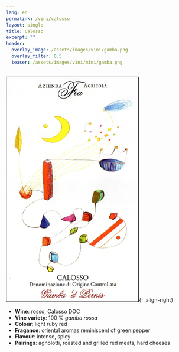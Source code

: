 ```yaml
---
lang: en 
permalink: /vini/calosso
layout: single
title: Calosso
excerpt: ""
header:
  overlay_image: /assets/images/vini/gamba.png
  overlay_filter: 0.5
  teaser: /assets/images/vini/mini/gamba.png
---
```

![Calosso](/assets/images/vini/gamba.png){: .align-right}

- **Wine**: rosso, Calosso DOC 
- **Vine variety**: 100 % _gamba rossa_
- **Colour**: light ruby red
- **Fragance**: oriental aromas reminiscent of green pepper
- **Flavour**: intense, spicy
- **Pairings**: agnolotti, roasted and grilled red meats, hard cheeses
